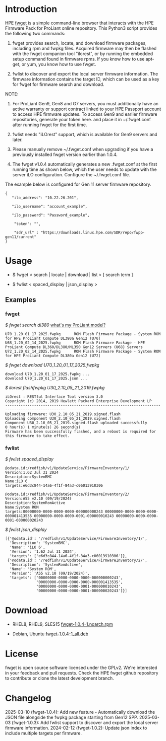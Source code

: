 # Introduction
HPE [fwget](https://downloads.linux.hpe.com/SDR/project/fwpp/fwget.html) is a simple command-line browser that interacts with the HPE Firmware Pack for ProLiant online repository. This Python3 script provides the following two commands:

1. fwget provides search, locate, and download firmware packages, including rpm and fwpkg files. Acquired firmware may then be flashed with the fwget companion tool "ilorest", or by running the embedded setup command found in firmware rpms. If you know how to use apt-get, or yum, you know how to use fwget.

2. fwlist to discover and export the local server firmware information. The firmware information contains the target ID, which can be used as a key for fwget for firmware search and download.


NOTE:
1. For ProLiant Gen9, Gen8 and G7 servers, you must additionally have an active warranty or support contract linked to your HPE Passport account to access HPE firmware updates. To access Gen9 and earlier firmware repositories, generate your token here. and place it in ~/.fwget.conf after running fwget for the first time.

2. fwlist needs "iLOrest" support, which is available for Gen9 servers and later.

3. Please manually remove ~/.fwget.conf when upgrading if you have a previously installed fwget version earlier than 1.0.4.

4. The fwget v1.0.4 automatically generates a new .fwget.conf at the first running time as shown below, which the user needs to update with the server iLO configuration. Configure the ~/.fwget.conf file.


The example below is configured for Gen 11 server firmware repository.

    {
       "ilo_address": "10.22.26.201",
    
       "ilo_username": "account_example",
    
       "ilo_password": "Password_example",
    
        "token": "",
    
        "sdr_url" : "https://downloads.linux.hpe.com/SDR/repo/fwpp-gen11/current"
    }


# Usage

* $ fwget  < search | locate | download | list >   [ search term ]

* $ fwlist < spaced_display |  json_display >   

## Examples

### fwget

*$ fwget search dl380*            [what's my ProLiant model?](http://downloads.linux.hpe.com/SDR/gen.html)

    U70_1.20_01_17_2025.fwpkg      ROM Flash Firmware Package - System ROM for HPE ProLiant Compute DL380a Gen12 (U70)
    U68_1.20_02_14_2025.fwpkg      ROM Flash Firmware Package - HPE ProLiant Compute DL360/DL380/ML350 Gen12 Servers (U68) Servers
    U72_1.20_02_14_2025.fwpkg      ROM Flash Firmware Package - System ROM for HPE ProLiant Compute DL380a Gen12 (U72)

*$ fwget download U70_1.20_01_17_2025.fwpkg* 

    download U70_1.20_01_17_2025.fwpkg ...
    download U70_1.20_01_17_2025.json ...


*$ ilorest flashfwpkg U30_2.10_05_21_2019.fwpkg* 

    iLOrest : RESTful Interface Tool version 3.0
    Copyright (c) 2014, 2019 Hewlett Packard Enterprise Development LP
    -------------------------------------------------------------------------------------------------
    Uploading firmware: U30_2.10_05_21_2019.signed.flash
    Uploading component U30_2.10_05_21_2019.signed.flash
    Component U30_2.10_05_21_2019.signed.flash uploaded successfully
    0 hour(s) 1 minute(s) 26 second(s)
    Firmware has been successfully flashed, and a reboot is required for this firmware to take effect.

### fwlist

*$ fwlist spaced_display* 

    @odata.id:/redfish/v1/UpdateService/FirmwareInventory/1/
    Version:1.62 Jul 31 2024
    Description:SystemBMC
    Name:iLO 6
    targets:e6d3c844-14a6-4f1f-84a3-c06013910306

    @odata.id:/redfish/v1/UpdateService/FirmwareInventory/2/
    Version:A55 v2.10 (09/19/2024)
    Description:SystemRomActive
    Name:System ROM
    targets:00000000-0000-0000-0000-000000000243 00000000-0000-0000-0000-000001413535 00000000-0000-0000-0001-000000010243 00000000-0000-0000-0001-000000020243
    
*$ fwlist json_display*

    [{'@odata.id': '/redfish/v1/UpdateService/FirmwareInventory/1/',
      'Description': 'SystemBMC',
      'Name': 'iLO 6',
      'Version': '1.62 Jul 31 2024',
      'targets': ['e6d3c844-14a6-4f1f-84a3-c06013910306']},
     {'@odata.id': '/redfish/v1/UpdateService/FirmwareInventory/2/',
      'Description': 'SystemRomActive',
      'Name': 'System ROM',
      'Version': 'A55 v2.10 (09/19/2024)',
      'targets': ['00000000-0000-0000-0000-000000000243',
                  '00000000-0000-0000-0000-000001413535',
                  '00000000-0000-0000-0001-000000010243',
                  '00000000-0000-0000-0001-000000020243']}]

# Download

* RHEL8, RHEL9, SLES15 [fwget-1.0.4-1.noarch.rpm](https://downloads.linux.hpe.com/SDR/project/fwpp/fwget-1.0.4-1.noarch.rpm)

* Debian, Ubuntu [fwget-1.0.4-1_all.deb](https://downloads.linux.hpe.com/SDR/project/fwpp/fwget-1.0.4-1_all.deb)	   

# License
fwget is open source software licensed under the GPLv2. We're interested in your feedback and pull requests. Check the HPE fwget github repository to contribute or clone the latest development branch.

# Changelog
2025-03-10 (fwget-1.0.4): Add new feature - Automatically download the JSON file alongside the fwpkg package starting from Gen12 SPP.
2025-03-03 (fwget-1.0.3): Add fwlist support to discover and export the local server firmware information.
2024-02-12 (fwget-1.0.2): Update json index to include multiple targets per firmware.

